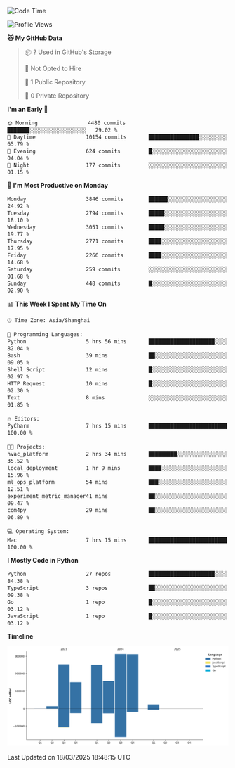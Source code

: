 <!--START_SECTION:waka-->
![Code Time](http://img.shields.io/badge/Code%20Time-189%20hrs%2045%20mins-blue)

![Profile Views](http://img.shields.io/badge/Profile%20Views-0-blue)

**🐱 My GitHub Data** 

> 📦 ? Used in GitHub's Storage 
 > 
> 🚫 Not Opted to Hire
 > 
> 📜 1 Public Repository 
 > 
> 🔑 0 Private Repository 
 > 
**I'm an Early 🐤** 

```text
🌞 Morning                4480 commits        ███████░░░░░░░░░░░░░░░░░░   29.02 % 
🌆 Daytime                10154 commits       ████████████████░░░░░░░░░   65.79 % 
🌃 Evening                624 commits         █░░░░░░░░░░░░░░░░░░░░░░░░   04.04 % 
🌙 Night                  177 commits         ░░░░░░░░░░░░░░░░░░░░░░░░░   01.15 % 
```
📅 **I'm Most Productive on Monday** 

```text
Monday                   3846 commits        ██████░░░░░░░░░░░░░░░░░░░   24.92 % 
Tuesday                  2794 commits        █████░░░░░░░░░░░░░░░░░░░░   18.10 % 
Wednesday                3051 commits        █████░░░░░░░░░░░░░░░░░░░░   19.77 % 
Thursday                 2771 commits        ████░░░░░░░░░░░░░░░░░░░░░   17.95 % 
Friday                   2266 commits        ████░░░░░░░░░░░░░░░░░░░░░   14.68 % 
Saturday                 259 commits         ░░░░░░░░░░░░░░░░░░░░░░░░░   01.68 % 
Sunday                   448 commits         █░░░░░░░░░░░░░░░░░░░░░░░░   02.90 % 
```


📊 **This Week I Spent My Time On** 

```text
🕑︎ Time Zone: Asia/Shanghai

💬 Programming Languages: 
Python                   5 hrs 56 mins       █████████████████████░░░░   82.04 % 
Bash                     39 mins             ██░░░░░░░░░░░░░░░░░░░░░░░   09.05 % 
Shell Script             12 mins             █░░░░░░░░░░░░░░░░░░░░░░░░   02.97 % 
HTTP Request             10 mins             █░░░░░░░░░░░░░░░░░░░░░░░░   02.30 % 
Text                     8 mins              ░░░░░░░░░░░░░░░░░░░░░░░░░   01.85 % 

🔥 Editors: 
PyCharm                  7 hrs 15 mins       █████████████████████████   100.00 % 

🐱‍💻 Projects: 
hvac_platform            2 hrs 34 mins       █████████░░░░░░░░░░░░░░░░   35.52 % 
local_deployment         1 hr 9 mins         ████░░░░░░░░░░░░░░░░░░░░░   15.96 % 
ml_ops_platform          54 mins             ███░░░░░░░░░░░░░░░░░░░░░░   12.51 % 
experiment_metric_manager41 mins             ██░░░░░░░░░░░░░░░░░░░░░░░   09.47 % 
com4py                   29 mins             ██░░░░░░░░░░░░░░░░░░░░░░░   06.89 % 

💻 Operating System: 
Mac                      7 hrs 15 mins       █████████████████████████   100.00 % 
```

**I Mostly Code in Python** 

```text
Python                   27 repos            █████████████████████░░░░   84.38 % 
TypeScript               3 repos             ██░░░░░░░░░░░░░░░░░░░░░░░   09.38 % 
Go                       1 repo              █░░░░░░░░░░░░░░░░░░░░░░░░   03.12 % 
JavaScript               1 repo              █░░░░░░░░░░░░░░░░░░░░░░░░   03.12 % 
```



**Timeline**

![Lines of Code chart](https://raw.githubusercontent.com/jixingyou/jixingyou/main/assets/bar_graph.png)


 Last Updated on 18/03/2025 18:48:15 UTC
<!--END_SECTION:waka-->